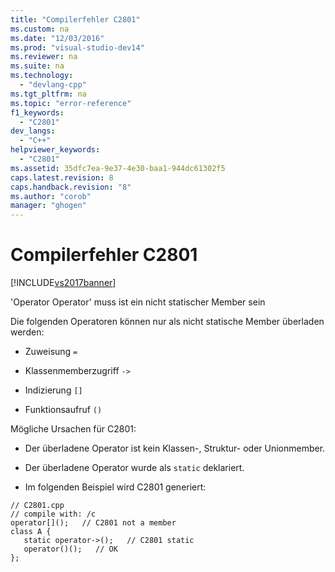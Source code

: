 ```yaml
---
title: "Compilerfehler C2801"
ms.custom: na
ms.date: "12/03/2016"
ms.prod: "visual-studio-dev14"
ms.reviewer: na
ms.suite: na
ms.technology: 
  - "devlang-cpp"
ms.tgt_pltfrm: na
ms.topic: "error-reference"
f1_keywords: 
  - "C2801"
dev_langs: 
  - "C++"
helpviewer_keywords: 
  - "C2801"
ms.assetid: 35dfc7ea-9e37-4e30-baa1-944dc61302f5
caps.latest.revision: 8
caps.handback.revision: "8"
ms.author: "corob"
manager: "ghogen"
---
```

# Compilerfehler C2801
[!INCLUDE[vs2017banner](../../assembler/inline/includes/vs2017banner.md)]

'Operator Operator' muss ist ein nicht statischer Member sein  
  
 Die folgenden Operatoren können nur als nicht statische Member überladen werden:  
  
-   Zuweisung `=`  
  
-   Klassenmemberzugriff `->`  
  
-   Indizierung `[]`  
  
-   Funktionsaufruf `()`  
  
 Mögliche Ursachen für C2801:  
  
-   Der überladene Operator ist kein Klassen\-, Struktur\- oder Unionmember.  
  
-   Der überladene Operator wurde als `static` deklariert.  
  
-   Im folgenden Beispiel wird C2801 generiert:  
  
```  
// C2801.cpp  
// compile with: /c  
operator[]();   // C2801 not a member  
class A {  
   static operator->();   // C2801 static  
   operator()();   // OK  
};  
```